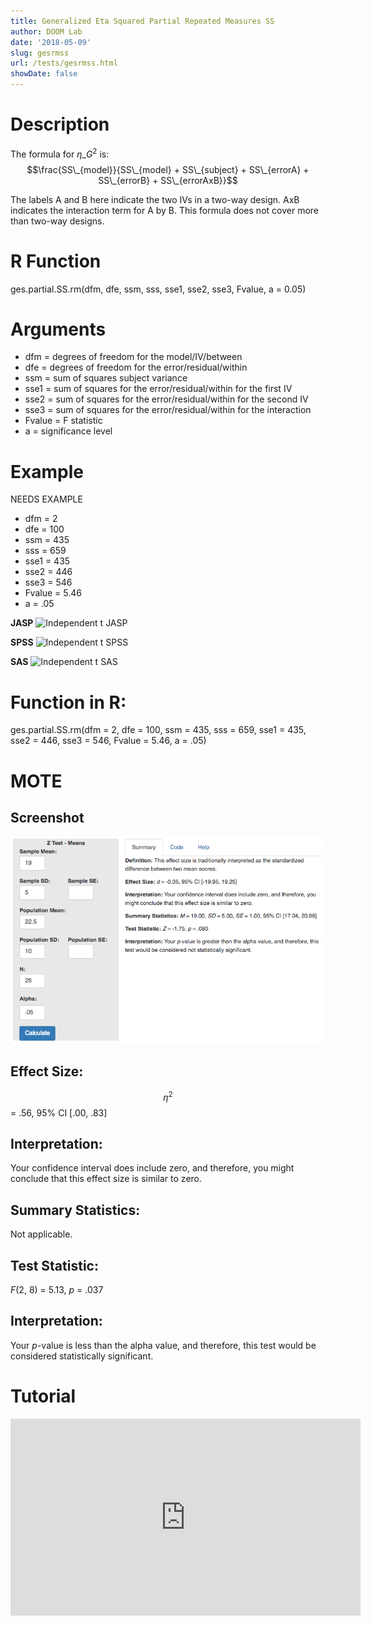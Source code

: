 ```yaml
---
title: Generalized Eta Squared Partial Repeated Measures SS
author: DOOM Lab
date: '2018-05-09'
slug: gesrmss
url: /tests/gesrmss.html
showDate: false
---
```


<script src="//yihui.name/js/math-code.js"></script>
<script type = "text/x-mathjax-config">
MathJax.Hub.Config({
tex2jax: {
inlineMath: [['$', '$']],
}
})
</script>
<script async
src="//cdn.bootcss.com/mathjax/2.7.1/MathJax.js?config=TeX-MML-AM_CHTML">
</script>

# Description   

The formula for $\eta\_G^2$ is: $$\frac{SS\_{model}}{SS\_{model} + SS\_{subject} + SS\_{errorA} + SS\_{errorB} + SS\_{errorAxB}}$$

The labels A and B here indicate the two IVs in a two-way design. AxB indicates the interaction term for A by B. This formula does not cover more than two-way designs.

# R Function

ges.partial.SS.rm(dfm, dfe, ssm, sss, sse1, sse2, sse3, Fvalue, a = 0.05)

# Arguments 

+ dfm = degrees of freedom for the model/IV/between   
+ dfe = degrees of freedom for the error/residual/within 
+ ssm = sum of squares subject variance
+ sse1 = sum of squares for the error/residual/within for the first IV
+ sse2 = sum of squares for the error/residual/within for the second IV
+ sse3 = sum of squares for the error/residual/within for the interaction
+ Fvalue = F statistic   
+ a	= significance level

# Example  

NEEDS EXAMPLE

+ dfm = 2  
+ dfe = 100
+ ssm = 435
+ sss = 659
+ sse1 = 435
+ sse2 = 446
+ sse3 = 546
+ Fvalue = 5.46   
+ a	= .05

**JASP**
![Independent t JASP](https://raw.githubusercontent.com/doomlab/shiny-server/master/MOTE/examples/independent%20t%20JASP.png)

**SPSS**
![Independent t SPSS](https://raw.githubusercontent.com/doomlab/shiny-server/master/MOTE/examples/independent%20t%20SPSS.png)

**SAS**
![Independent t SAS](https://raw.githubusercontent.com/doomlab/shiny-server/master/MOTE/examples/independent%20t%20SAS.PNG)

# Function in R: 

ges.partial.SS.rm(dfm = 2, dfe = 100, ssm = 435, sss = 659, sse1 = 435, sse2 = 446, sse3 = 546, Fvalue = 5.46, a = .05)

# MOTE

## Screenshot

![Z-Test Means Screenshot](../images/z-test-means-screen.png)

## Effect Size:

$$\eta^2$$ = .56, 95% CI [.00, .83]

## Interpretation: 

Your confidence interval does include zero, and therefore, you might conclude that this effect size is similar to zero.

## Summary Statistics: 

Not applicable. 

## Test Statistic: 

*F*(2, 8) = 5.13, *p* = .037

## Interpretation: 

Your *p*-value is less than the alpha value, and therefore, this test would be considered statistically significant.

# Tutorial

<iframe width="560" height="315" src="https://www.youtube.com/embed/40XnVCphLFA" frameborder="0" allow="autoplay; encrypted-media" allowfullscreen></iframe>
